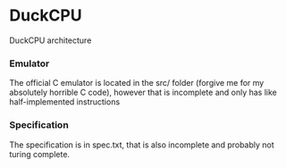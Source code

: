 # DuckCPU
DuckCPU architecture
### Emulator
The official C emulator is located in the src/ folder (forgive me for my absolutely horrible C code), however that is incomplete and only has like half-implemented instructions
### Specification
The specification is in spec.txt, that is also incomplete and probably not turing complete.


